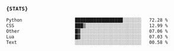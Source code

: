 ### `{STATS}` 
<!--START_SECTION:waka-->

```txt
Python                    ██████████████████░░░░░░░   72.28 %
CSS                       ███▒░░░░░░░░░░░░░░░░░░░░░   12.99 %
Other                     █▓░░░░░░░░░░░░░░░░░░░░░░░   07.06 %
Lua                       █▓░░░░░░░░░░░░░░░░░░░░░░░   07.03 %
Text                      ░░░░░░░░░░░░░░░░░░░░░░░░░   00.58 %
```

<!--END_SECTION:waka-->
